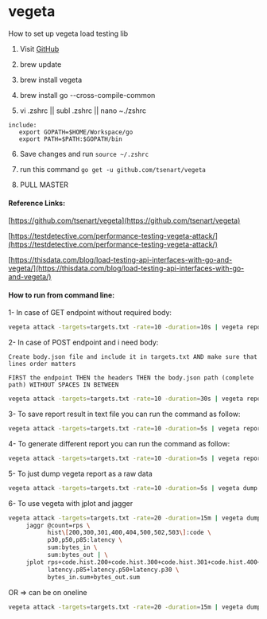 # vegeta
How to set up vegeta load testing lib

1. Visit [GitHub](https://github.com/tsenart/vegeta)

2. brew update

3. brew install vegeta

4. brew install go --cross-compile-common

5. vi .zshrc || subl .zshrc || nano ~./zshrc
    
```
include:
   export GOPATH=$HOME/Workspace/go
   export PATH=$PATH:$GOPATH/bin
```

6. Save changes and run `source ~/.zshrc`

7. run this command `go get -u github.com/tsenart/vegeta`

8. PULL MASTER



#### Reference Links:

[https://github.com/tsenart/vegeta](https://github.com/tsenart/vegeta)

[https://testdetective.com/performance-testing-vegeta-attack/](https://testdetective.com/performance-testing-vegeta-attack/)

[https://thisdata.com/blog/load-testing-api-interfaces-with-go-and-vegeta/](https://thisdata.com/blog/load-testing-api-interfaces-with-go-and-vegeta/)


#### How to run from command line:

1- In case of GET endpoint without required body:

```bash
vegeta attack -targets=targets.txt -rate=10 -duration=10s | vegeta report
```

2- In case of POST endpoint and i need body:

`Create body.json file and include it in targets.txt AND make sure that lines order matters`

`FIRST the endpoint THEN the headers THEN the body.json path (complete path) WITHOUT SPACES IN BETWEEN`

```bash
vegeta attack -targets=targets.txt -rate=10 -duration=30s | vegeta report
```

3- To save report result in text file you can run the command as follow:

```bash
vegeta attack -targets=targets.txt -rate=10 -duration=5s | vegeta report > anas.bin
```

4- To generate different report you can run the command as follow:

```bash
vegeta attack -targets=targets.txt -rate=10 -duration=5s | vegeta report -reporter=json
```

5- To just dump vegeta report as a raw data

```bash
vegeta attack -targets=targets.txt -rate=10 -duration=5s | vegeta dump
```

6- To use vegeta with jplot and jagger

```bash
vegeta attack -targets=targets.txt -rate=20 -duration=15m | vegeta dump | \
     jaggr @count=rps \
           hist\[200,300,301,400,404,500,502,503\]:code \
           p30,p50,p85:latency \
           sum:bytes_in \
           sum:bytes_out | \
     jplot rps+code.hist.200+code.hist.300+code.hist.301+code.hist.400+code.hist.404+code.hist.500+code.hist.502+code.hist.503 \
           latency.p85+latency.p50+latency.p30 \
           bytes_in.sum+bytes_out.sum
```

OR => can be on oneline

```bash
vegeta attack -targets=targets.txt -rate=20 -duration=15m | vegeta dump | jaggr @count=rps hist\[200,300,301,400,404,500,502,503\]:code p30,p50,p85:latency sum:bytes_in sum:bytes_out | jplot rps+code.hist.200+code.hist.400+code.hist.404+code.hist.500+code.hist.502+code.hist.503 latency.p85+latency.p50+latency.p30 bytes_in.sum+bytes_out.sum
```